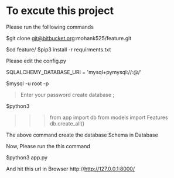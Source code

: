 # To excute this project

Please run the folllowing commands

$git clone git@bitbucket.org:mohank525/feature.git

$cd feature/
$pip3 install -r requirments.txt

Please edit the config.py

SQLALCHEMY_DATABASE_URI = 'mysql+pymysql://<username>:<passowrd>@<host>/<db name>' 

$mysql -u root -p
>Enter your password
>create database <db name>;


$python3
>>> from app import db
>>> from models import Features
>>> db.create_all()

The above command create the database Schema in Database

Now, Please run the this command

$python3 app.py 

And hit this url in Browser http://http://127.0.0.1:8000/